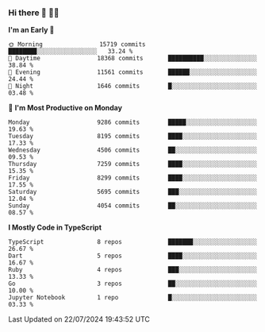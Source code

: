 ### Hi there 👋 🧑‍💻



<!--START_SECTION:waka-->
**I'm an Early 🐤** 

```text
🌞 Morning                15719 commits       ████████░░░░░░░░░░░░░░░░░   33.24 % 
🌆 Daytime                18368 commits       ██████████░░░░░░░░░░░░░░░   38.84 % 
🌃 Evening                11561 commits       ██████░░░░░░░░░░░░░░░░░░░   24.44 % 
🌙 Night                  1646 commits        █░░░░░░░░░░░░░░░░░░░░░░░░   03.48 % 
```
📅 **I'm Most Productive on Monday** 

```text
Monday                   9286 commits        █████░░░░░░░░░░░░░░░░░░░░   19.63 % 
Tuesday                  8195 commits        ████░░░░░░░░░░░░░░░░░░░░░   17.33 % 
Wednesday                4506 commits        ██░░░░░░░░░░░░░░░░░░░░░░░   09.53 % 
Thursday                 7259 commits        ████░░░░░░░░░░░░░░░░░░░░░   15.35 % 
Friday                   8299 commits        ████░░░░░░░░░░░░░░░░░░░░░   17.55 % 
Saturday                 5695 commits        ███░░░░░░░░░░░░░░░░░░░░░░   12.04 % 
Sunday                   4054 commits        ██░░░░░░░░░░░░░░░░░░░░░░░   08.57 % 
```


**I Mostly Code in TypeScript** 

```text
TypeScript               8 repos             ███████░░░░░░░░░░░░░░░░░░   26.67 % 
Dart                     5 repos             ████░░░░░░░░░░░░░░░░░░░░░   16.67 % 
Ruby                     4 repos             ███░░░░░░░░░░░░░░░░░░░░░░   13.33 % 
Go                       3 repos             ██░░░░░░░░░░░░░░░░░░░░░░░   10.00 % 
Jupyter Notebook         1 repo              █░░░░░░░░░░░░░░░░░░░░░░░░   03.33 % 
```




 Last Updated on 22/07/2024 19:43:52 UTC
<!--END_SECTION:waka-->


